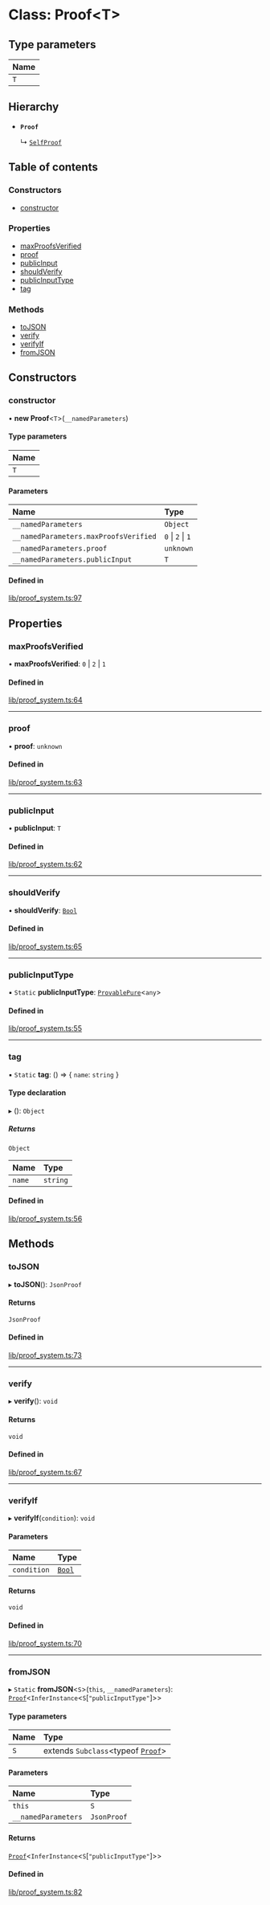 # Class: Proof<T\>

## Type parameters

| Name |
| :------ |
| `T` |

## Hierarchy

- **`Proof`**

  ↳ [`SelfProof`](SelfProof.md)

## Table of contents

### Constructors

- [constructor](Proof.md#constructor)

### Properties

- [maxProofsVerified](Proof.md#maxproofsverified)
- [proof](Proof.md#proof)
- [publicInput](Proof.md#publicinput)
- [shouldVerify](Proof.md#shouldverify)
- [publicInputType](Proof.md#publicinputtype)
- [tag](Proof.md#tag)

### Methods

- [toJSON](Proof.md#tojson)
- [verify](Proof.md#verify)
- [verifyIf](Proof.md#verifyif)
- [fromJSON](Proof.md#fromjson)

## Constructors

### constructor

• **new Proof**<`T`\>(`__namedParameters`)

#### Type parameters

| Name |
| :------ |
| `T` |

#### Parameters

| Name | Type |
| :------ | :------ |
| `__namedParameters` | `Object` |
| `__namedParameters.maxProofsVerified` | ``0`` \| ``2`` \| ``1`` |
| `__namedParameters.proof` | `unknown` |
| `__namedParameters.publicInput` | `T` |

#### Defined in

[lib/proof_system.ts:97](https://github.com/o1-labs/snarkyjs/blob/b5e7c38/src/lib/proof_system.ts#L97)

## Properties

### maxProofsVerified

• **maxProofsVerified**: ``0`` \| ``2`` \| ``1``

#### Defined in

[lib/proof_system.ts:64](https://github.com/o1-labs/snarkyjs/blob/b5e7c38/src/lib/proof_system.ts#L64)

___

### proof

• **proof**: `unknown`

#### Defined in

[lib/proof_system.ts:63](https://github.com/o1-labs/snarkyjs/blob/b5e7c38/src/lib/proof_system.ts#L63)

___

### publicInput

• **publicInput**: `T`

#### Defined in

[lib/proof_system.ts:62](https://github.com/o1-labs/snarkyjs/blob/b5e7c38/src/lib/proof_system.ts#L62)

___

### shouldVerify

• **shouldVerify**: [`Bool`](Bool.md)

#### Defined in

[lib/proof_system.ts:65](https://github.com/o1-labs/snarkyjs/blob/b5e7c38/src/lib/proof_system.ts#L65)

___

### publicInputType

▪ `Static` **publicInputType**: [`ProvablePure`](../interfaces/ProvablePure.md)<`any`\>

#### Defined in

[lib/proof_system.ts:55](https://github.com/o1-labs/snarkyjs/blob/b5e7c38/src/lib/proof_system.ts#L55)

___

### tag

▪ `Static` **tag**: () => { `name`: `string`  }

#### Type declaration

▸ (): `Object`

##### Returns

`Object`

| Name | Type |
| :------ | :------ |
| `name` | `string` |

#### Defined in

[lib/proof_system.ts:56](https://github.com/o1-labs/snarkyjs/blob/b5e7c38/src/lib/proof_system.ts#L56)

## Methods

### toJSON

▸ **toJSON**(): `JsonProof`

#### Returns

`JsonProof`

#### Defined in

[lib/proof_system.ts:73](https://github.com/o1-labs/snarkyjs/blob/b5e7c38/src/lib/proof_system.ts#L73)

___

### verify

▸ **verify**(): `void`

#### Returns

`void`

#### Defined in

[lib/proof_system.ts:67](https://github.com/o1-labs/snarkyjs/blob/b5e7c38/src/lib/proof_system.ts#L67)

___

### verifyIf

▸ **verifyIf**(`condition`): `void`

#### Parameters

| Name | Type |
| :------ | :------ |
| `condition` | [`Bool`](Bool.md) |

#### Returns

`void`

#### Defined in

[lib/proof_system.ts:70](https://github.com/o1-labs/snarkyjs/blob/b5e7c38/src/lib/proof_system.ts#L70)

___

### fromJSON

▸ `Static` **fromJSON**<`S`\>(`this`, `__namedParameters`): [`Proof`](Proof.md)<`InferInstance`<`S`[``"publicInputType"``]\>\>

#### Type parameters

| Name | Type |
| :------ | :------ |
| `S` | extends `Subclass`<typeof [`Proof`](Proof.md)\> |

#### Parameters

| Name | Type |
| :------ | :------ |
| `this` | `S` |
| `__namedParameters` | `JsonProof` |

#### Returns

[`Proof`](Proof.md)<`InferInstance`<`S`[``"publicInputType"``]\>\>

#### Defined in

[lib/proof_system.ts:82](https://github.com/o1-labs/snarkyjs/blob/b5e7c38/src/lib/proof_system.ts#L82)
